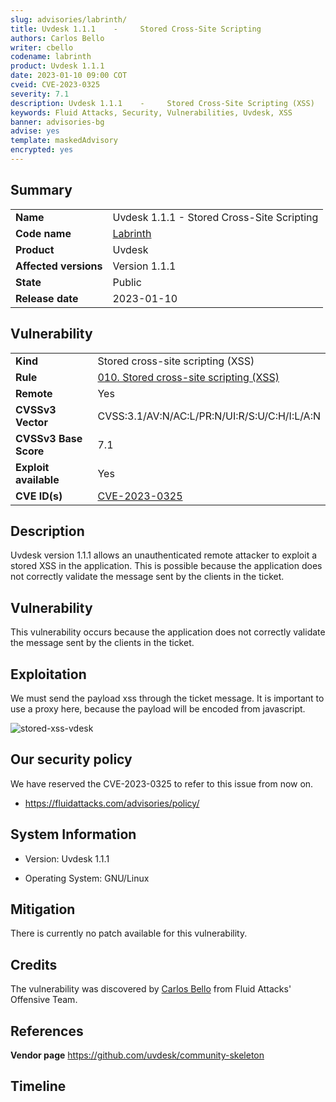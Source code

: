 ```yaml
---
slug: advisories/labrinth/
title: Uvdesk 1.1.1    -     Stored Cross-Site Scripting
authors: Carlos Bello
writer: cbello
codename: labrinth
product: Uvdesk 1.1.1
date: 2023-01-10 09:00 COT
cveid: CVE-2023-0325
severity: 7.1
description: Uvdesk 1.1.1    -     Stored Cross-Site Scripting (XSS)
keywords: Fluid Attacks, Security, Vulnerabilities, Uvdesk, XSS
banner: advisories-bg
advise: yes
template: maskedAdvisory
encrypted: yes
---
```


## Summary

|                       |                                                                    |
| --------------------- | -------------------------------------------------------------------|
| **Name**              | Uvdesk 1.1.1    -     Stored Cross-Site Scripting                  |
| **Code name**         | [Labrinth](https://en.wikipedia.org/wiki/Labrinth)                 |
| **Product**           | Uvdesk                                                             |
| **Affected versions** | Version 1.1.1                                                      |
| **State**             | Public                                                             |
| **Release date**      | 2023-01-10                                                         |

## Vulnerability

|                       |                                                                                                                             |
| --------------------- | ----------------------------------------------------------------------------------------------------------------------------|
| **Kind**              | Stored cross-site scripting (XSS)                                                                                           |
| **Rule**              | [010. Stored cross-site scripting (XSS)](https://docs.fluidattacks.com/criteria/vulnerabilities/010)                        |
| **Remote**            | Yes                                                                                                                         |
| **CVSSv3 Vector**     | CVSS:3.1/AV:N/AC:L/PR:N/UI:R/S:U/C:H/I:L/A:N                                                                                |
| **CVSSv3 Base Score** | 7.1                                                                                                                         |
| **Exploit available** | Yes                                                                                                                         |
| **CVE ID(s)**         | [CVE-2023-0325](https://cve.mitre.org/cgi-bin/cvename.cgi?name=CVE-2023-0325)                                               |

## Description

Uvdesk version 1.1.1 allows an unauthenticated remote attacker to exploit
a stored XSS in the application. This is possible because the application
does not correctly validate the message sent by the clients in the ticket.

## Vulnerability

This vulnerability occurs because the application does not correctly validate
the message sent by the clients in the ticket.

## Exploitation

We must send the payload xss through the ticket message. It is important to use
a proxy here, because the payload will be encoded from javascript.

![stored-xss-vdesk](https://user-images.githubusercontent.com/51862990/212711265-7ee4c304-e691-441b-a4fe-6d1f3d0485b5.gif)

## Our security policy

We have reserved the CVE-2023-0325 to refer to this issue from now on.

* https://fluidattacks.com/advisories/policy/

## System Information

* Version: Uvdesk 1.1.1

* Operating System: GNU/Linux

## Mitigation

There is currently no patch available for this vulnerability.

## Credits

The vulnerability was discovered by [Carlos
Bello](https://www.linkedin.com/in/carlos-andres-bello) from Fluid Attacks'
Offensive Team.

## References

**Vendor page** <https://github.com/uvdesk/community-skeleton>

## Timeline

<time-lapse
  discovered="2023-01-16"
  contacted="2023-01-16"
  replied="2023-01-16"
  confirmed=""
  patched=""
  disclosure="">
</time-lapse>
